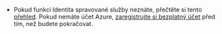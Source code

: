 - Pokud funkci Identita spravované služby neznáte, přečtěte si tento [přehled](../articles/active-directory/msi-overview.md). Pokud nemáte účet Azure, [zaregistrujte si bezplatný účet](https://azure.microsoft.com/free/) před tím, než budete pokračovat.
